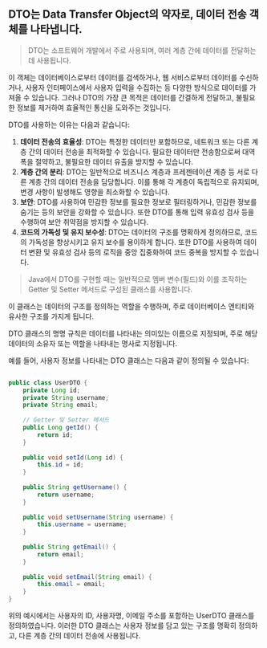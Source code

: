 ## DTO는 Data Transfer Object의 약자로, 데이터 전송 객체를 나타냅니다.

> DTO는 소프트웨어 개발에서 주로 사용되며, 여러 계층 간에 데이터를 전달하는 데 사용됩니다. 

이 객체는 데이터베이스로부터 데이터를 검색하거나, 웹 서비스로부터 데이터를 수신하거나, 사용자 인터페이스에서 사용자 입력을 수집하는 등 다양한 방식으로 데이터를 가져올 수 있습니다. 
그러나 DTO의 가장 큰 목적은 데이터를 간결하게 전달하고, 불필요한 정보를 제거하여 효율적인 통신을 도와주는 것입니다.
> 

DTO를 사용하는 이유는 다음과 같습니다:

1. **데이터 전송의 효율성**: DTO는 특정한 데이터만 포함하므로, 네트워크 또는 다른 계층 간의 데이터 전송을 최적화할 수 있습니다. 필요한 데이터만 전송함으로써 대역폭을 절약하고, 불필요한 데이터 유출을 방지할 수 있습니다.
2. **계층 간의 분리**: DTO는 일반적으로 비즈니스 계층과 프레젠테이션 계층 등 서로 다른 계층 간의 데이터 전송을 담당합니다. 이를 통해 각 계층이 독립적으로 유지되며, 변경 사항이 발생해도 영향을 최소화할 수 있습니다.
3. **보안**: DTO를 사용하여 민감한 정보를 필요한 정보로 필터링하거나, 민감한 정보를 숨기는 등의 보안을 강화할 수 있습니다. 또한 DTO를 통해 입력 유효성 검사 등을 수행하여 보안 취약점을 방지할 수 있습니다.
4. **코드의 가독성 및 유지 보수성**: DTO는 데이터의 구조를 명확하게 정의하므로, 코드의 가독성을 향상시키고 유지 보수를 용이하게 합니다. 또한 DTO를 사용하여 데이터 변환 및 유효성 검사 등의 로직을 중앙 집중화하여 코드 중복을 방지할 수 있습니다.

> Java에서 DTO를 구현할 때는 일반적으로 멤버 변수(필드)와 이를 조작하는 Getter 및 Setter 메서드로 구성된 클래스를 사용합니다. 

이 클래스는 데이터의 구조를 정의하는 역할을 수행하며, 주로 데이터베이스 엔티티와 유사한 구조를 가지게 됩니다. 

DTO 클래스의 명명 규칙은 데이터를 나타내는 의미있는 이름으로 지정되며, 주로 해당 데이터의 소유자 또는 역할을 나타내는 명사로 지정됩니다.
> 

예를 들어, 사용자 정보를 나타내는 DTO 클래스는 다음과 같이 정의될 수 있습니다:

```java

public class UserDTO {
    private Long id;
    private String username;
    private String email;
    
    // Getter 및 Setter 메서드
    public Long getId() {
        return id;
    }
    
    public void setId(Long id) {
        this.id = id;
    }
    
    public String getUsername() {
        return username;
    }
    
    public void setUsername(String username) {
        this.username = username;
    }
    
    public String getEmail() {
        return email;
    }
    
    public void setEmail(String email) {
        this.email = email;
    }
}

```

위의 예시에서는 사용자의 ID, 사용자명, 이메일 주소를 포함하는 UserDTO 클래스를 정의하였습니다. 이러한 DTO 클래스는 사용자 정보를 담고 있는 구조를 명확히 정의하고, 다른 계층 간의 데이터 전송에 사용됩니다.
